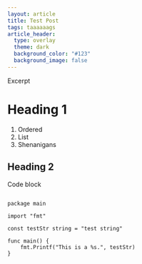 ```yaml
---
layout: article
title: Test Post
tags: taaaaaags
article_header:
  type: overlay
  theme: dark
  background_color: "#123"
  background_image: false
---
```


Excerpt

<!--more-->

# Heading 1  
1. Ordered
2. List
3. Shenanigans
  
## Heading 2

Code block  
```golang

package main

import "fmt"

const testStr string = "test string"

func main() {
    fmt.Printf("This is a %s.", testStr)
}
```